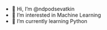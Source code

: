 - 👋 Hi, I’m @ndpodsevatkin
- 👀 I’m interested in Machine Learning
- 🌱 I’m currently learning Python

<!---
ndpodsevatkin/ndpodsevatkin is a ✨ special ✨ repository because its `README.md` (this file) appears on your GitHub profile.
You can click the Preview link to take a look at your changes.
--->
